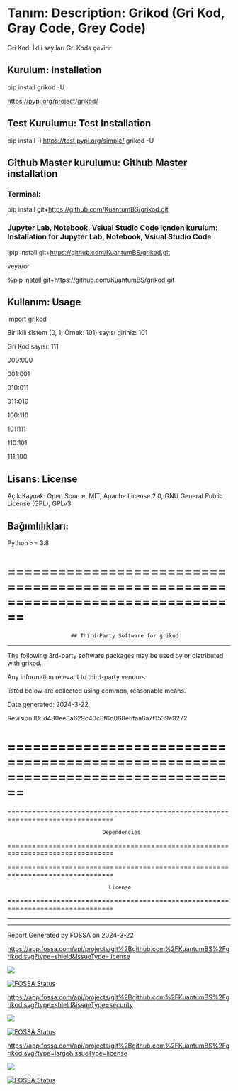 # Tanım: Description: Grikod (Gri Kod, Gray Code, Grey Code)

Gri Kod: İkili sayıları Gri Koda çevirir

## Kurulum: Installation

pip install grikod -U

https://pypi.org/project/grikod/

## Test Kurulumu: Test Installation

pip install -i https://test.pypi.org/simple/ grikod -U

## Github Master kurulumu: Github Master installation

### Terminal:

pip install git+https://github.com/KuantumBS/grikod.git

### Jupyter Lab, Notebook, Vsiual Studio Code içnden kurulum: Installation for Jupyter Lab, Notebook, Vsiual Studio Code

!pip install git+https://github.com/KuantumBS/grikod.git

veya/or

%pip install git+https://github.com/KuantumBS/grikod.git

## Kullanım: Usage

import grikod

Bir ikili sistem (0, 1; Örnek: 101) sayısı giriniz:  101

Gri Kod sayısı:  111

000:000 

001:001 

010:011 

011:010 

100:110 

101:111 

110:101 

111:100 

## Lisans: License

Açık Kaynak: Open Source, MIT, Apache License 2.0, GNU General Public License (GPL), GPLv3

## Bağımlılıkları: 

Python >= 3.8

================================================================================
================================================================================

                        ## Third-Party Software for grikod

--------------------------------------------------------------------------------

The following 3rd-party software packages may be used by or distributed with grikod. 

Any information relevant to third-party vendors 

listed below are collected using common, reasonable means.

Date generated: 2024-3-22

Revision ID: d480ee8a629c40c8f6d068e5faa8a7f1539e9272

================================================================================
================================================================================

================================================================================

                                  Dependencies

================================================================================

================================================================================

                                    License

================================================================================

--------------------------------------------------------------------------------
--------------------------------------------------------------------------------

Report Generated by FOSSA on 2024-3-22

https://app.fossa.com/api/projects/git%2Bgithub.com%2FKuantumBS%2Fgrikod.svg?type=shield&issueType=license 

<a href="https://app.fossa.com/projects/git%2Bgithub.com%2FKuantumBS%2Fgrikod?ref=badge_shield&issueType=license" alt="FOSSA Status"><img src="https://app.fossa.com/api/projects/git%2Bgithub.com%2FKuantumBS%2Fgrikod.svg?type=shield&issueType=license"/></a>

[![FOSSA Status](https://app.fossa.com/api/projects/git%2Bgithub.com%2FKuantumBS%2Fgrikod.svg?type=shield&issueType=license)](https://app.fossa.com/projects/git%2Bgithub.com%2FKuantumBS%2Fgrikod?ref=badge_shield&issueType=license)

https://app.fossa.com/api/projects/git%2Bgithub.com%2FKuantumBS%2Fgrikod.svg?type=shield&issueType=security

<a href="https://app.fossa.com/projects/git%2Bgithub.com%2FKuantumBS%2Fgrikod?ref=badge_shield&issueType=security" alt="FOSSA Status"><img src="https://app.fossa.com/api/projects/git%2Bgithub.com%2FKuantumBS%2Fgrikod.svg?type=shield&issueType=security"/></a>

[![FOSSA Status](https://app.fossa.com/api/projects/git%2Bgithub.com%2FKuantumBS%2Fgrikod.svg?type=shield&issueType=security)](https://app.fossa.com/projects/git%2Bgithub.com%2FKuantumBS%2Fgrikod?ref=badge_shield&issueType=security)

https://app.fossa.com/api/projects/git%2Bgithub.com%2FKuantumBS%2Fgrikod.svg?type=large&issueType=license

<a href="https://app.fossa.com/projects/git%2Bgithub.com%2FKuantumBS%2Fgrikod?ref=badge_large&issueType=license" alt="FOSSA Status"><img src="https://app.fossa.com/api/projects/git%2Bgithub.com%2FKuantumBS%2Fgrikod.svg?type=large&issueType=license"/></a>

[![FOSSA Status](https://app.fossa.com/api/projects/git%2Bgithub.com%2FKuantumBS%2Fgrikod.svg?type=large&issueType=license)](https://app.fossa.com/projects/git%2Bgithub.com%2FKuantumBS%2Fgrikod?ref=badge_large&issueType=license)




